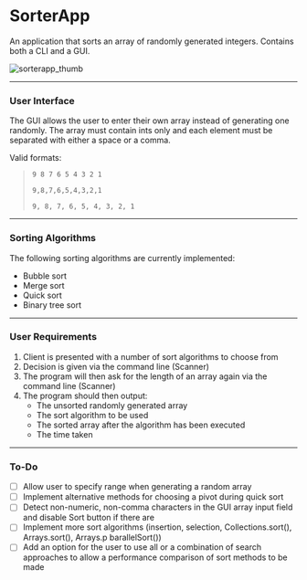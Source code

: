 # SorterApp

An application that sorts an array of randomly generated integers. Contains both a CLI and a GUI.

![sorterapp_thumb](https://user-images.githubusercontent.com/11021728/135925326-50de863b-4d4e-41c7-8089-197c026c624d.PNG)

---

### User Interface

The GUI allows the user to enter their own array instead of generating one randomly. The array must contain ints only and each element must be separated with either a space or a comma.

Valid formats:
> `9 8 7 6 5 4 3 2 1`
> 
> `9,8,7,6,5,4,3,2,1`
> 
> `9, 8, 7, 6, 5, 4, 3, 2, 1`

---

### Sorting Algorithms
The following sorting algorithms are currently implemented:
- Bubble sort
- Merge sort
- Quick sort
- Binary tree sort

---

### User Requirements
1. Client is presented with a number of sort algorithms to choose from
2. Decision is given via the command line (Scanner)
3. The program will then ask for the length of an array again via the command line (Scanner)
4. The program should then output:
	- The unsorted randomly generated array
	- The sort algorithm to be used
	- The sorted array after the algorithm has been executed
	- The time taken


---

### To-Do

- [ ] Allow user to specify range when generating a random array
- [ ] Implement alternative methods for choosing a pivot during quick sort
- [ ] Detect non-numeric, non-comma characters in the GUI array input field and disable Sort button if there are
- [ ] Implement more sort algorithms (insertion, selection, Collections.sort(), Arrays.sort(), Arrays.p barallelSort())
- [ ] Add an option for the user to use all or a combination of search approaches to allow a performance comparison of sort methods to be made
